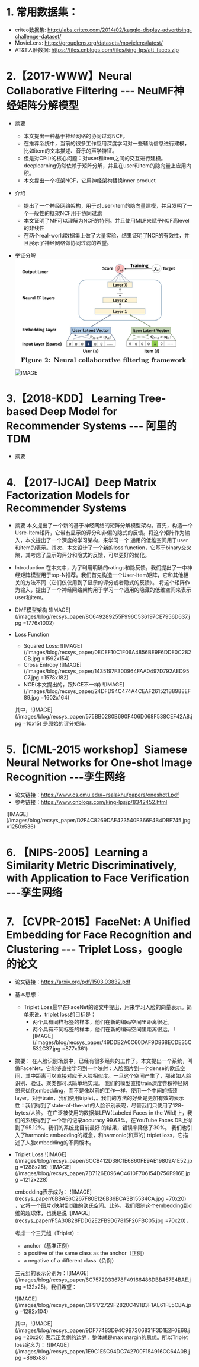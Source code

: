 # 1. 常用数据集：
+ criteo数据集: http://labs.criteo.com/2014/02/kaggle-display-advertising-challenge-dataset/
+ MovieLens: https://grouplens.org/datasets/movielens/latest/
+ AT&T人脸数据:  https://files.cnblogs.com/files/king-lps/att_faces.zip

# 2.【2017-WWW】Neural Collaborative Filtering --- NeuMF神经矩阵分解模型

+ 摘要
    + 本文提出一种基于神经网络的协同过滤NCF。
    + 在推荐系统中，当前的很多工作应用深度学习对一些辅助信息进行建模，比如item的文本描述、音乐的声学特征。
    + 但是对CF中的核心问题：对user和item之间的交互进行建模。deeplearning仍然依赖于矩阵分解，并且在user和item的隐向量上应用内积。
    + 本文提出一个框架NCF，它用神经架构替换inner product

+ 介绍
    + 提出了一个神经网络架构，用于对user-item的隐向量建模，并且发明了一个一般性的框架NCF用于协同过滤
    + 本文证明了MF可以理解为NCF的特例。并且使用MLP来赋予NCF高level的非线性
    + 在两个real-world数据集上做了大量实验，结果证明了NCF的有效性，并且展示了神经网络做协同过滤的希望。
+ 举证分解 
    ![IMAGE](/images/blog/recsys_paper/7B1446EAB408C6D4626E2656E9194DF7.jpg)
    ![IMAGE](/images/blog/recsys_paper/6408FE36F565AD57E77F816142F2477C.jpg=1200x838)


# 3.【2018-KDD】 Learning Tree-based Deep Model for Recommender Systems --- 阿里的TDM

+ 摘要




# 4. 【2017-IJCAI】Deep Matrix Factorization Models for Recommender Systems

+ 摘要
本文提出了一个新的基于神经网络的矩阵分解模型架构。首先，构造一个Usre-Item矩阵，它带有显示的评分和非偏的隐式的反馈。将这个矩阵作为输入，本文提出了一个深度的学习架构，来学习一个
通用的低维空间用于user和item的表示。其次，本文设计了一个新的loss function，它基于binary交叉熵，其考虑了显示的评分和隐式的反馈，可以更好的优化。

+ Introduction
在本文中，为了利用明确的ratings和隐反馈，我们提出了一中神经矩阵模型用于top-N推荐。我们首先构造一个User-Item矩阵，它和其他相关的方法不同（它们仅仅用到了显示的评分或者隐式的反馈）。
将这个矩阵作为输入，提出了一个神经网络架构用于学习一个通用的隐藏的低维空间来表示user和item。


+ DMF模型架构
![IMAGE](/images/blog/recsys_paper/8C649289255F996C536197CE7956D637.jpg =1776x1002)

+ Loss Function
    + Squared Loss:
        ![IMAGE](/images/blog/recsys_paper/0ECEF10C1F06A4856BE9F6DDE0C282CB.jpg =1592x154) 
    + Cross Entropy
        ![IMAGE](/images/blog/recsys_paper/1435197F300964FAA0497D792AED95C7.jpg =1578x182)
    + NCE(本文提出的，跟NCE不一样)
        ![IMAGE](/images/blog/recsys_paper/24DFD94C474A4CEAF261521B8988EF89.jpg =1602x164)

    其中，![IMAGE](/images/blog/recsys_paper/575BB0280B690F406D068F538CEF42A8.jpg =10x15) 是原始的评分矩阵。


# 5.【ICML-2015 workshop】Siamese Neural Networks for One-shot Image Recognition ---孪生网络

+ 论文链接：https://www.cs.cmu.edu/~rsalakhu/papers/oneshot1.pdf
+ 参考链接：https://www.cnblogs.com/king-lps/p/8342452.html

![IMAGE](/images/blog/recsys_paper/D2F4C8269DAE423540F366F4B4DBF745.jpg =1250x536)




# 6. 【NIPS-2005】Learning a Similarity Metric Discriminatively, with Application to Face Verification ---孪生网络


# 7. 【CVPR-2015】FaceNet: A Unified Embedding for Face Recognition and Clustering --- Triplet Loss，google的论文

+ 论文链接：https://arxiv.org/pdf/1503.03832.pdf
+ 基本思想：
    + Triplet Loss最早在FaceNet的论文中提出，用来学习人脸的向量表示。简单来说，triplet loss的目标是：
        - 两个具有同样标签的样本，他们在新的编码空间里距离很近。
        - 两个具有不同标签的样本，他们在新的编码空间里距离很远。
    ![IMAGE](/images/blog/recsys_paper/49DDB2A0C60DAF9D868ECDE35C532C37.jpg =877x361)

+ 摘要：
    在人脸识别场景中，已经有很多经典的工作了。本文提出一个系统，叫做FaceNet，它能够直接学习到一个映射：人脸图片到一个dense的欧氏空间，其中距离可以直接对应于人脸相似度。一旦这个空间产生了，那诸如人脸识别、验证、聚类都可以简单地实现。
    我们的模型直接train深度卷积神经网络来优化embedding，而不是像以前的工作一样，使用一个中间的瓶颈layer。对于train，我们使用triplet，。我们的方法的好处是更加有效的表示性：我们得到了state-of-the-art的人脸识别表现，尽管我们只使用了128-bytes/人脸。
    在广泛被使用的数据集LFW(Labeled Faces in the Wild)上，我们的系统得到了一个新的记录accuracy 99.63%。在YouTube Faces DB上得到了95.12%。我们的系统比目前最好 的结果，错误率降低了30%。
    我们也引入了harmonic embedding的概念，和harmonic(和声的) triplet loss，它描述了人脸embedding的不同版本。


+ Triplet Loss
    ![IMAGE](/images/blog/recsys_paper/6CCB412D38C1E6860FE9AE19809A1E52.jpg =1288x216)
    ![IMAGE](/images/blog/recsys_paper/7D7126E096AC4610F706154D756F916E.jpg =1212x228)

    embedding表示成为： ![IMAGE](recsys_paper/6BBAE6C267F80E126B36BCA3B15534CA.jpg =70x20) ，它将一个图片x映射到d维的欧氏空间。此外，我们限制这个embedding到d维的超球体，也就是说 ![IMAGE](recsys_paper/F5A30B28FDD62E2FB9D67815F26FBC05.jpg =70x20)，
    
    考虑一个三元组（Triplet）:
    + anchor（基准正例）
    + a positive of the same class as the anchor（正例）
    + a negative of a different class（负例）
    
    三元组的表示分别为：![IMAGE](/images/blog/recsys_paper/6C7572933678F49166486DBB457E4BAE.jpg =132x25)，我们希望：
    
    ![IMAGE](/images/blog/recsys_paper/CF9172729F2820C491B3F1AE61FE5CBA.jpg =1282x104)
    
    其中，![IMAGE](/images/blog/recsys_paper/9DF77483D94C9B7306831F3D1E2F0E68.jpg =20x20) 表示正负例的边界，整体就是max margin的思想。所以Triplet loss定义为：
    ![IMAGE](/images/blog/recsys_paper/1E9C1E5C94DC742700F154916CC64A0B.jpg =868x88)